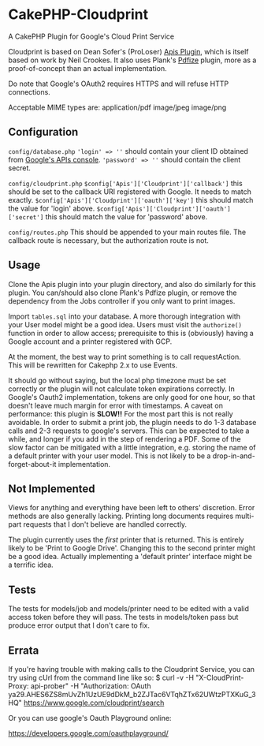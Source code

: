 CakePHP-Cloudprint
==================

A CakePHP Plugin for Google's Cloud Print Service

Cloudprint is based on Dean Sofer's (ProLoser) [Apis Plugin][], which is itself based on work by Neil Crookes.
It also uses Plank's [Pdfize][] plugin, more as a proof-of-concept than an actual implementation.

Do note that Google's OAuth2 requires HTTPS and will refuse HTTP connections. 

Acceptable MIME types are: 
application/pdf
image/jpeg
image/png

Configuration
-------------

`config/database.php`
`'login' => ''` should contain your client ID obtained from [Google's APIs console][].
`'password' => ''` should contain the client secret.

`config/cloudprint.php`
`$config['Apis']['Cloudprint']['callback']` this should be set to the callback URI registered with Google. It needs to match exactly.
`$config['Apis']['Cloudprint']['oauth']['key']` this should match the value for 'login' above.
`$config['Apis']['Cloudprint']['oauth']['secret']` this should match the value for 'password' above.

`config/routes.php`
This should be appended to your main routes file. The callback route is necessary, but the authorization route is not.

Usage
-----

Clone the Apis plugin into your plugin directory, and also do similarly for this plugin. You can/should also clone Plank's Pdfize plugin, or remove the dependency from the Jobs controller if you only want to print images.

Import `tables.sql` into your database. A more thorough integration with your User model might be a good idea. Users must visit the `authorize()` function in order to allow access; prerequisite to this is (obviously) having a Google account and a printer registered with GCP.

At the moment, the best way to print something is to call requestAction. This will be rewritten for Cakephp 2.x to use Events.

It should go without saying, but the local php timezone must be set correctly or the plugin will not calculate token expirations correctly. In Google's Oauth2 implementation, tokens are only good for one hour, so that doesn't leave much margin for error with timestamps.
A caveat on performance: this plugin is **SLOW!!** For the most part this is not really avoidable. In order to submit a print job, the plugin needs to do 1-3 database calls and 2-3 requests to google's servers. This can be expected to take a while, and longer if you add in the step of rendering a PDF.
Some of the slow factor can be mitigated with a little integration, e.g. storing the name of a default printer with your user model. This is not likely to be a drop-in-and-forget-about-it implementation.

Not Implemented
---------------
Views for anything and everything have been left to others' discretion. Error methods are also generally lacking. Printing long documents requires multi-part requests that I don't believe are handled correctly.

The plugin currently uses the *first* printer that is returned. This is entirely likely to be 'Print to Google Drive'. Changing this to the second printer might be a good idea. Actually implementing a 'default printer' interface might be a terrific idea.

Tests
-----
The tests for models/job and models/printer need to be edited with a valid access token before they will pass. The tests in models/token pass but produce error output that I don't care to fix.

[apis plugin]: https://github.com/ProLoser/CakePHP-Api-Datasources
[google's apis console]: https://code.google.com/apis/console/
[pdfize]: https://github.com/plank/pdfize

Errata
------
If you're having trouble with making calls to the Cloudprint Service, you can try using cUrl from the command line like so:
$ curl -v -H "X-CloudPrint-Proxy: api-prober" -H "Authorization: OAuth ya29.AHES6ZS8mUvZh1UzUE9dDkM_b2ZJTac6VTqhZTx62UWtzPTXKuG_3HQ" https://www.google.com/cloudprint/search

Or you can use google's Oauth Playground online:

<https://developers.google.com/oauthplayground/>